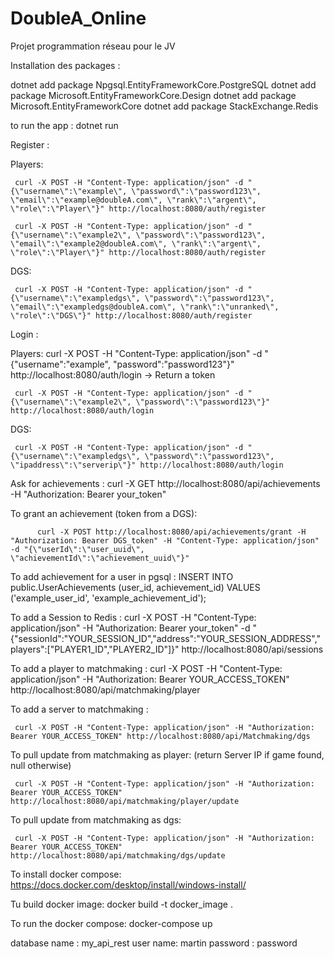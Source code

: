 # DoubleA_Online
Projet programmation réseau pour le JV

Installation des packages :

dotnet add package Npgsql.EntityFrameworkCore.PostgreSQL
dotnet add package Microsoft.EntityFrameworkCore.Design
dotnet add package Microsoft.EntityFrameworkCore
dotnet add package StackExchange.Redis

to run the app :
dotnet run 

Register : 

Players:

     curl -X POST -H "Content-Type: application/json" -d "{\"username\":\"example\", \"password\":\"password123\", \"email\":\"example@doubleA.com\", \"rank\":\"argent\", \"role\":\"Player\"}" http://localhost:8080/auth/register

     curl -X POST -H "Content-Type: application/json" -d "{\"username\":\"example2\", \"password\":\"password123\", \"email\":\"example2@doubleA.com\", \"rank\":\"argent\", \"role\":\"Player\"}" http://localhost:8080/auth/register

DGS:

     curl -X POST -H "Content-Type: application/json" -d "{\"username\":\"exampledgs\", \"password\":\"password123\", \"email\":\"exampledgs@doubleA.com\", \"rank\":\"unranked\", \"role\":\"DGS\"}" http://localhost:8080/auth/register


Login :

Players:
     curl -X POST -H "Content-Type: application/json" -d "{\"username\":\"example\", \"password\":\"password123\"}" http://localhost:8080/auth/login    -> Return a token

     curl -X POST -H "Content-Type: application/json" -d "{\"username\":\"example2\", \"password\":\"password123\"}" http://localhost:8080/auth/login

DGS:

     curl -X POST -H "Content-Type: application/json" -d "{\"username\":\"exampledgs\", \"password\":\"password123\", \"ipaddress\":\"serverip\"}" http://localhost:8080/auth/login 

Ask for achievements :
     curl -X GET http://localhost:8080/api/achievements -H "Authorization: Bearer your_token"

To grant an achievement (token from a DGS):

          curl -X POST http://localhost:8080/api/achievements/grant -H "Authorization: Bearer DGS_token" -H "Content-Type: application/json" -d "{\"userId\":\"user_uuid\", \"achievementId\":\"achievement_uuid\"}"


To add achievement for a user in pgsql : 
INSERT INTO public.UserAchievements (user_id, achievement_id)
VALUES ('example_user_id', 'example_achievement_id');

To add a Session to Redis :
     curl -X POST -H "Content-Type: application/json" -H "Authorization: Bearer your_token" -d "{\"sessionId\":\"YOUR_SESSION_ID\",\"address\":\"YOUR_SESSION_ADDRESS\",\"players\":[\"PLAYER1_ID\",\"PLAYER2_ID\"]}" http://localhost:8080/api/sessions


To add a player to matchmaking :
     curl -X POST -H "Content-Type: application/json" -H "Authorization: Bearer YOUR_ACCESS_TOKEN" http://localhost:8080/api/matchmaking/player

To add a server to matchmaking :

     curl -X POST -H "Content-Type: application/json" -H "Authorization: Bearer YOUR_ACCESS_TOKEN" http://localhost:8080/api/Matchmaking/dgs


To pull update from matchmaking as player: (return Server IP if game found, null otherwise)

     curl -X POST -H "Content-Type: application/json" -H "Authorization: Bearer YOUR_ACCESS_TOKEN" http://localhost:8080/api/matchmaking/player/update

To pull update from matchmaking as dgs:

     curl -X POST -H "Content-Type: application/json" -H "Authorization: Bearer YOUR_ACCESS_TOKEN" http://localhost:8080/api/matchmaking/dgs/update



To install docker compose:
https://docs.docker.com/desktop/install/windows-install/

Tu build docker image:
docker build -t docker_image .

To run the docker compose:
docker-compose up

database name : my_api_rest
user name: martin
password : password
